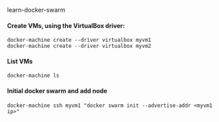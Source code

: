 learn-docker-swarm
#### Create VMs, using the VirtualBox driver:
```
docker-machine create --driver virtualbox myvm1
docker-machine create --driver virtualbox myvm2
```

#### List VMs

```
docker-machine ls
```

#### Initial docker swarm and add node 
``` 
docker-machine ssh myvm1 "docker swarm init --advertise-addr <myvm1 ip>"
```

